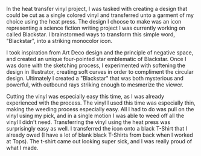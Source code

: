 In the heat transfer vinyl project, I was tasked with creating a design that could be cut as a single colored vinyl and transferred unto a garment of my choice using the heat press. The design I choose to make was an icon representing a science fiction writing project I was currently working on called Blackstar. I brainstormed ways to transform this simple word, "Blackstar", into a striking monocolor icon.

I took inspiration from Art Deco design and the principle of negative space, and created an unique four-pointed star emblematic of Blackstar. Once I was done with the sketching process, I experimented with softening the design in Illustrator, creating soft curves in order to compliment the circular design. Ultimately I created a "Blackstar" that was both mysterious and powerful, with outbound rays striking enough to mesmerize the viewer.

Cutting the vinyl was especially easy this time, as I was already experienced with the process. The vinyl I used this time was especially thin, making the weeding process especially easy. All I had to do was pull on the vinyl using my pick, and in a single motion I was able to weed off all the vinyl I didn't need. Transferring the vinyl using the heat press was surprisingly easy as well. I transferred the icon onto a black T-Shirt that I already owed (I have a lot of blank black T-Shirts from back when I worked at Tops). The t-shirt came out looking super sick, and I was really proud of what I made.
